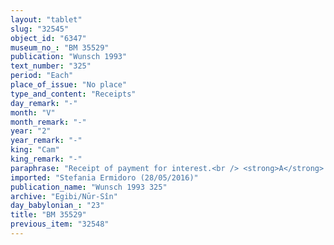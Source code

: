 ```yaml
---
layout: "tablet"
slug: "32545"
object_id: "6347"
museum_no_: "BM 35529"
publication: "Wunsch 1993"
text_number: "325"
period: "Each"
place_of_issue: "No place"
type_and_content: "Receipts"
day_remark: "-"
month: "V"
month_remark: "-"
year: "2"
year_remark: "-"
king: "Cam"
king_remark: "-"
paraphrase: "Receipt of payment for interest.<br /> <strong>A</strong> receives full payment for interest on his silver till the end of Nisan (I) of the 2nd year of Cambyses from <strong>B</strong>. Note that the receipt is dated in Abu (V) of that year. The document does not only record the receipt but also points out that there exist two promissory notes regarding this silver debt. The exact amount received is not specified. No names of witnesses, no scribe.<br /> &nbsp;<br /> <strong>A </strong>= Iddin-Marduk; <strong>B </strong>= Kalbāya"
imported: "Stefania Ermidoro (28/05/2016)"
publication_name: "Wunsch 1993 325"
archive: "Egibi/Nūr-Sîn"
day_babylonian_: "23"
title: "BM 35529"
previous_item: "32548"
---
```

